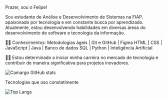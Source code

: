 Prazer, sou o Felipe!

Sou estudante de Análise e Desenvolvimento de Sistemas na FIAP, apaixonado por tecnologia e em constante busca por aprendizado. Atualmente, estou desenvolvendo habilidades em diversas áreas do desenvolvimento de software e tecnologia da informação.

👨‍💻 Conhecimentos:
Metodologias ágeis | Git e GitHub | Figma
HTML | CSS | JavaScript | Java | Banco de dados
SQL | Python | Inteligência Artificial

👨‍💻 Estou determinado a iniciar minha carreira no mercado de tecnologia e contribuir de maneira significativa para projetos inovadores.

![Camargo GitHub stats](https://github-readme-stats.vercel.app/api?username=camargo1605&show_icons=true&theme=dracula)

Tecnologias que uso constatimente

![Top Langs](https://github-readme-stats.vercel.app/api/top-langs/?username=camargo1605&hide_progress=dracula)


